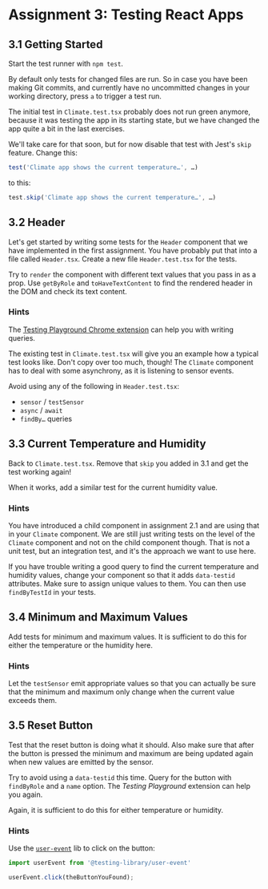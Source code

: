# Assignment 3: Testing React Apps

## 3.1 Getting Started

Start the test runner with `npm test`.

By default only tests for changed files are run. So in case you have been making
Git commits, and currently have no uncommitted changes in your working
directory, press `a` to trigger a test run.

The initial test in `Climate.test.tsx` probably does not run green anymore,
because it was testing the app in its starting state, but we have changed the
app quite a bit in the last exercises.

We'll take care for that soon, but for now disable that test with Jest's `skip`
feature. Change this:

```typescript
test('Climate app shows the current temperature…', …)
```

to this:

```typescript
test.skip('Climate app shows the current temperature…', …)
```

## 3.2 Header

Let's get started by writing some tests for the `Header` component that we
have implemented in the first assignment. You have probably put that into a
file called `Header.tsx`. Create a new file `Header.test.tsx` for the tests.

Try to `render` the component with different text values that you pass in as a
prop. Use `getByRole` and `toHaveTextContent` to find the rendered header in the
DOM and check its text content.

### Hints

The [Testing Playground Chrome extension](https://chrome.google.com/webstore/detail/testing-playground/hejbmebodbijjdhflfknehhcgaklhano)
can help you with writing queries.

The existing test in `Climate.test.tsx` will give you an example how a typical
test looks like. Don't copy over too much, though! The `Climate` component has
to deal with some asynchrony, as it is listening to sensor events.

Avoid using any of the following in `Header.test.tsx`:

* `sensor` / `testSensor`
* `async` / `await`
* `findBy…` queries

## 3.3 Current Temperature and Humidity

Back to `Climate.test.tsx`. Remove that `skip` you added in 3.1 and get the test
working again!

When it works, add a similar test for the current humidity value.

### Hints

You have introduced a child component in assignment 2.1 and are using that in
your `Climate` component. We are still just writing tests on the level of the
`Climate` component and not on the child component though. That is not a unit
test, but an integration test, and it's the approach we want to use here.

If you have trouble writing a good query to find the current temperature and
humidity values, change your component so that it adds `data-testid` attributes.
Make sure to assign unique values to them. You can then use `findByTestId` in
your tests.

## 3.4 Minimum and Maximum Values

Add tests for minimum and maximum values. It is sufficient to do this for either
the temperature or the humidity here.

### Hints

Let the `testSensor` emit appropriate values so that you can actually be sure
that the minimum and maximum only change when the current value exceeds them.

## 3.5 Reset Button

Test that the reset button is doing what it should. Also make sure that after
the button is pressed the minimum and maximum are being updated again when new
values are emitted by the sensor.

Try to avoid using a `data-testid` this time. Query for the button with
`findByRole` and a `name` option. The *Testing Playground* extension can help
you again.

Again, it is sufficient to do this for either temperature or humidity.

### Hints

Use the [`user-event`](https://github.com/testing-library/user-event) lib to
click on the button:

```typescript
import userEvent from '@testing-library/user-event'

userEvent.click(theButtonYouFound);
```
